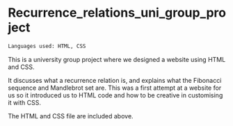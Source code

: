 # Recurrence_relations_uni_group_project
 ```diff
Languages used: HTML, CSS
 ```

This is a university group project where we designed a website using HTML and CSS. 

It discusses what a recurrence relation is, and explains what the Fibonacci sequence and Mandlebrot set are. This was a first attempt at a website for us so it introduced us to HTML code and how to be creative in customising it with CSS. 

The HTML and CSS file are included above.

